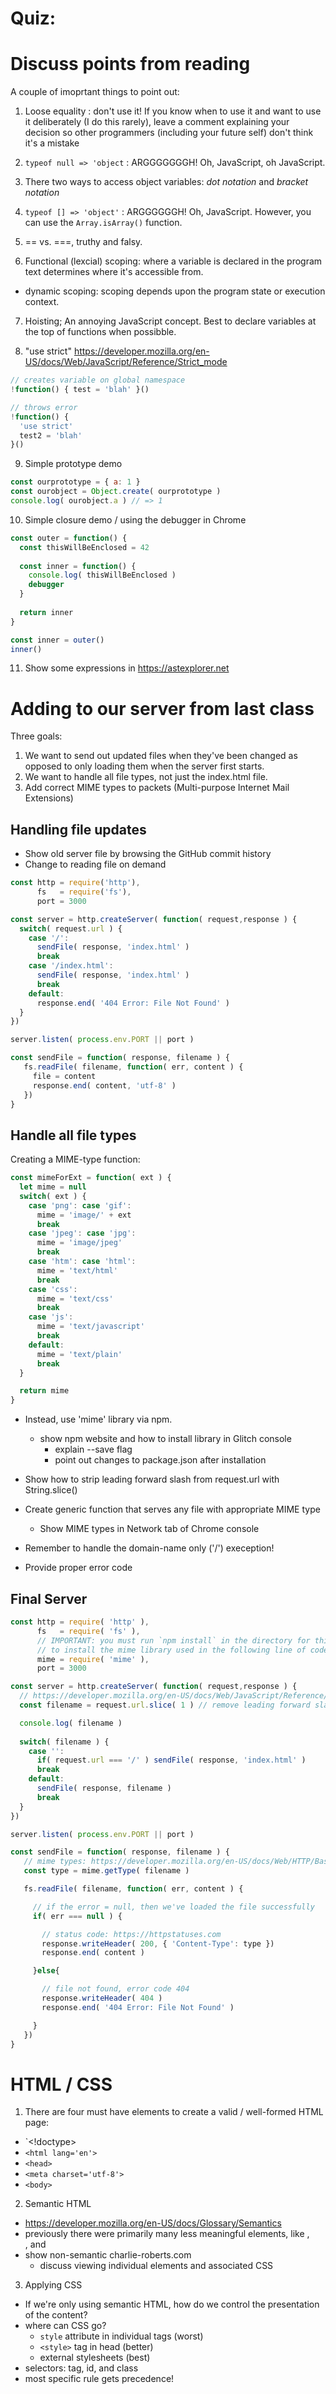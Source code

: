 # Quiz:

# Discuss points from reading

A couple of imoprtant things to point out:

1. Loose equality : don't use it! If you know when to use it and want to use it deliberately (I do this rarely), leave a comment explaining your decision so other programmers (including your future self) don't think it's a mistake

2. `typeof null => 'object` : ARGGGGGGGH! Oh, JavaScript, oh JavaScript.

3. There two ways to access object variables: *dot notation* and *bracket notation*

4. `typeof [] => 'object'` : ARGGGGGGH! Oh, JavaScript. However, you can use the `Array.isArray()` function.

5. == vs. ===, truthy and falsy.

6. Functional (lexcial) scoping: where a variable is declared in the program text determines where it's accessible from.
  - dynamic scoping: scoping depends upon the program state or execution context.
  
7. Hoisting; An annoying JavaScript concept. Best to declare variables at the top of functions when possibble.

8. "use strict"
https://developer.mozilla.org/en-US/docs/Web/JavaScript/Reference/Strict_mode

```js
// creates variable on global namespace
!function() { test = 'blah' }()

// throws error
!function() { 
  'use strict'
  test2 = 'blah' 
}()
```

9. Simple prototype demo
```js
const ourprototype = { a: 1 }
const ourobject = Object.create( ourprototype )
console.log( ourobject.a ) // => 1 
```

10. Simple closure demo / using the debugger in Chrome
```js
const outer = function() {
  const thisWillBeEnclosed = 42
  
  const inner = function() {
    console.log( thisWillBeEnclosed )
    debugger
  }
  
  return inner
}

const inner = outer()
inner()
```

11. Show some expressions in https://astexplorer.net

# Adding to our server from last class

Three goals:
1. We want to send out updated files when they've been changed as opposed to only loading them when the server first starts.
2. We want to handle all file types, not just the index.html file.
3. Add correct MIME types to packets (Multi-purpose Internet Mail Extensions)

## Handling file updates

- Show old server file by browsing the GitHub commit history
- Change to reading file on demand

```js
const http = require('http'),
      fs   = require('fs'),
      port = 3000

const server = http.createServer( function( request,response ) {
  switch( request.url ) {
    case '/':
      sendFile( response, 'index.html' )
      break
    case '/index.html':
      sendFile( response, 'index.html' )
      break
    default:
      response.end( '404 Error: File Not Found' )
  }
})

server.listen( process.env.PORT || port )

const sendFile = function( response, filename ) {
   fs.readFile( filename, function( err, content ) {
     file = content
     response.end( content, 'utf-8' )
   })
}
```

## Handle all file types
Creating a MIME-type function:

```js
const mimeForExt = function( ext ) {
  let mime = null
  switch( ext ) {
    case 'png': case 'gif':
      mime = 'image/' + ext
      break
    case 'jpeg': case 'jpg':
      mime = 'image/jpeg'
      break
    case 'htm': case 'html':
      mime = 'text/html'
      break
    case 'css':
      mime = 'text/css'
      break
    case 'js':
      mime = 'text/javascript'
      break
    default:
      mime = 'text/plain'
      break
  }   

  return mime
}
```

- Instead, use 'mime' library via npm.
  - show npm website and how to install library in Glitch console
    - explain --save flag
    - point out changes to package.json after installation
    
- Show how to strip leading forward slash from request.url with String.slice()
- Create generic function that serves any file with appropriate MIME type
  - Show MIME types in Network tab of Chrome console
- Remember to handle the domain-name only ('/') exeception!
- Provide proper error code

## Final Server
```js
const http = require( 'http' ),
      fs   = require( 'fs' ),
      // IMPORTANT: you must run `npm install` in the directory for this assignment
      // to install the mime library used in the following line of code
      mime = require( 'mime' ),
      port = 3000

const server = http.createServer( function( request,response ) {
  // https://developer.mozilla.org/en-US/docs/Web/JavaScript/Reference/Global_Objects/String/slice
  const filename = request.url.slice( 1 ) // remove leading forward slash (**not a backslash**)

  console.log( filename )
  
  switch( filename ) {
    case '':
      if( request.url === '/' ) sendFile( response, 'index.html' )
      break
    default:
      sendFile( response, filename )
      break
  }
})

server.listen( process.env.PORT || port )
```

```js
const sendFile = function( response, filename ) {
   // mime types: https://developer.mozilla.org/en-US/docs/Web/HTTP/Basics_of_HTTP/MIME_types/Complete_list_of_MIME_types
   const type = mime.getType( filename ) 

   fs.readFile( filename, function( err, content ) {

     // if the error = null, then we've loaded the file successfully
     if( err === null ) {

       // status code: https://httpstatuses.com
       response.writeHeader( 200, { 'Content-Type': type })
       response.end( content )

     }else{

       // file not found, error code 404
       response.writeHeader( 404 )
       response.end( '404 Error: File Not Found' )

     }
   })
}
```

# HTML / CSS

1. There are four must have elements to create a valid / well-formed HTML page:
- `<!doctype>
- `<html lang='en'>`
- `<head>`
- `<meta charset='utf-8'>`
- `<body>`
  
2. Semantic HTML
  - https://developer.mozilla.org/en-US/docs/Glossary/Semantics
  - previously there were primarily many less meaningful elements, like <span>, <div>, and <font>
  - show non-semantic charlie-roberts.com
    - discuss viewing individual elements and associated CSS
    
3. Applying CSS
  - If we're only using semantic HTML, how do we control the presentation of the content?
  - where can CSS go?
    - `style` attribute in individual tags (worst)
    - `<style>` tag in head (better)
    - external stylesheets (best)
  - selectors: tag, id, and class
  - most specific rule gets precedence!
  

